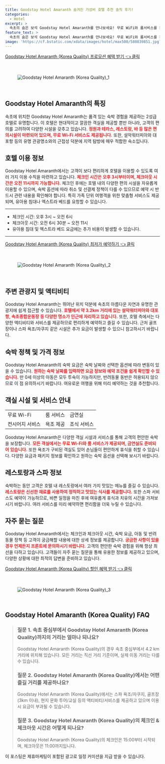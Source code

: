 ```yaml
---
title: Goodstay Hotel Amaranth 숨겨진 가성비 호텔 추천 솔직 후기!
categories:
  - Hotel
excerpt: >
  속초의 숨은 보석 Goodstay Hotel Amaranth를 만나보세요! 무료 WiFi와 룸서비스를 갖춘 이 2성급 호텔은 정원 테라스 레스토랑까지 있어 완벽한 휴식을 제공합니다. 설악워터피아와 대포항 인근에서 특별한 경험을 누리세요!
feature_text: >
  속초의 숨은 보석 Goodstay Hotel Amaranth를 만나보세요! 무료 WiFi와 룸서비스를 갖춘 이 2성급 호텔은 정원 테라스 레스토랑까지 있어 완벽한 휴식을 제공합니다. 설악워터피아와 대포항 인근에서 특별한 경험을 누리세요!
image: 'https://cf.bstatic.com/xdata/images/hotel/max500/580839851.jpg?k=5d541ba9fe410bfff96abe6dc8117f8bcb80e4c3c4f6b0c4eb785c7c61545976&o=&hp=1'
---
```


<p><a class="modoo-button" href="https://tinyurl.com/26awfuxn" rel="nofollow noopener">Goodstay Hotel Amaranth (Korea Quality) 프로모션 혜택 받기 👈 클릭</a></p><br/>
<figure class="image"><img alt="Goodstay Hotel Amaranth (Korea Quality)_1" src="https://cf.bstatic.com/xdata/images/hotel/max1024x768/571118823.jpg?k=6759c6a44d65a6c32b850a65ae35f63c66e8c0c2cb8ae2958d5bb9a551e1c989&amp;o=&amp;hp=1"/></figure><br/>

<h2 id="호텔_특징">Goodstay Hotel Amaranth의 특징</h2>
<p>속초에 위치한 Goodstay Hotel Amaranth는 품격 있는 숙박 경험을 제공하는 2성급 호텔로 유명합니다. 이 호텔은 현대적이고 깔끔한 객실을 제공할 뿐만 아니라, 고객의 편의를 고려하여 다양한 시설을 갖추고 있습니다. <b><span style="color: #ee2323;">정원과 테라스, 레스토랑, 바 등 많은 편의시설이 마련되어 있으며, 무료 Wi-Fi 서비스도 제공됩니다.</span></b> 또한, 설악워터피아와 대포항 등의 유명 관광명소와의 근접성 덕분에 지역 탐방에 매우 적합한 숙소입니다.</p>
<h2 id="호텔_이용_정보">호텔 이용 정보</h2>
<p>Goodstay Hotel Amaranth에서는 고객이 보다 편리하게 호텔을 이용할 수 있도록 여러 가지 이용 수칙을 마련하고 있습니다. <b><span style="color: #ee2323;">체크인 시간은 오후 3시부터이며, 체크아웃 시간은 오전 11시까지 가능합니다.</span></b> 체크인 후에는 호텔 내의 다양한 편의 시설을 자유롭게 이용할 수 있으며, 숙박 옵션에 따라 취소 및 선결제 정책이 다를 수 있으므로 예약 시 반드시 관련 내용을 확인해야 합니다. 특히 가족 단위 여행객을 위한 맞춤형 서비스도 제공되며, 유아용 침대나 엑스트라 베드를 요청할 수 있습니다.</p>
<hr/>
<ul>
<li>체크인 시간: 오후 3시 ~ 오전 6시</li>
<li>체크아웃 시간: 오전 6시 30분 ~ 오전 11시</li>
<li>유아용 침대 및 엑스트라 베드 요금에는 추가 비용이 발생할 수 있습니다.</li>
</ul>
<hr/>
<p><a class="modoo-button" href="https://tinyurl.com/26awfuxn" rel="nofollow noopener">Goodstay Hotel Amaranth (Korea Quality) 최저가 예약하기 👈 클릭</a></p><br/>
<figure class="image"><img alt="Goodstay Hotel Amaranth (Korea Quality)_2" src="https://cf.bstatic.com/xdata/images/hotel/max500/580839851.jpg?k=5d541ba9fe410bfff96abe6dc8117f8bcb80e4c3c4f6b0c4eb785c7c61545976&amp;o=&amp;hp=1"/></figure><br/>
<h2 id="주변_관광지">주변 관광지 및 액티비티</h2>
<p>Goodstay Hotel Amaranth는 뛰어난 위치 덕분에 속초의 아름다운 자연과 유명한 관광지에 쉽게 접근할 수 있습니다. <b><span style="color: #ee2323;">호텔에서 약 3.2km 거리에 있는 설악워터피아와 대포항, 속초종합운동장 등 다양한 명소가 인근에 자리하고 있습니다.</span></b> 또한, 호텔 측에서는 다양한 액티비티와 서비스를 제공하므로 편리하게 예약하고 즐길 수 있습니다. 근처 골프장이나 스파 욕조/자쿠지 같은 시설은 추가 요금이 발생할 수 있으니 참고하시기 바랍니다.</p>
<h2 id="숙박_정책">숙박 정책 및 가격 정보</h2>
<p>Goodstay Hotel Amaranth의 숙박 요금은 숙박 날짜와 선택한 옵션에 따라 변동이 있을 수 있습니다. <b><span style="color: #ee2323;">원하는 숙박 날짜를 입력하면 요금 정보와 예약 조건을 쉽게 확인할 수 있습니다.</span></b> 만 0세 이상의 아동은 모두 투숙이 가능하지만, 반려동물 동반은 허용되지 않으므로 이 점 유의하시기 바랍니다. 여유로운 여행을 위해 미리 예약하는 것을 추천합니다.</p>
<h2 id="객실_시설">객실 시설 및 서비스 안내</h2>
<table>
<tr>
<td>무료 Wi-Fi</td>
<td>룸 서비스</td>
<td>금연실</td>
</tr>
<tr>
<td>컨시어지 서비스</td>
<td>욕조 제공</td>
<td>조식 서비스</td>
</tr>
</table>
<p>Goodstay Hotel Amaranth은 다양한 객실 시설과 서비스를 통해 고객의 편안한 숙박을 보장합니다. <b><span style="color: #ee2323;">모든 객실에서는 무료 Wi-Fi와 룸 서비스가 제공되며, 금연실도 준비되어 있습니다.</span></b> 또한 욕조가 구비된 객실도 있어 손님들이 편안하게 휴식을 취할 수 있습니다. 다양한 요금과 패키지 정보를 확인하고 원하는 숙박 옵션을 선택해 보시기 바랍니다.</p>
<h2 id="레스토랑_및_스파_정보">레스토랑과 스파 정보</h2>
<p>숙박하는 동안 고객은 호텔 내 레스토랑에서 여러 가지 맛있는 메뉴를 즐길 수 있습니다. <b><span style="color: #ee2323;">레스토랑은 신선한 재료를 사용하여 정직하고 맛있는 식사를 제공합니다.</span></b> 또한 스파 서비스도 예약이 가능하므로, 바쁜 일정을 마친 후에 여유롭게 휴식과 치유의 시간을 가져보시기 바랍니다. 여러 서비스를 미리 예약하면 편리함을 더욱 누릴 수 있습니다.</p>
<h2 id="자주_묻는_질문">자주 묻는 질문</h2>
<p>Goodstay Hotel Amaranth에서는 체크인과 체크아웃 시간, 숙박 요금, 아동 및 반려동물 정책 등 고객이 궁금해할 내용에 대한 상세 정보를 제공합니다. <b><span style="color: #ee2323;">궁금한 사항이 있을 경우 언제든지 프론트에 문의하시기 바랍니다.</span></b> 고객의 편안한 숙박 경험을 위해 항상 최선을 다하고 있습니다. 고객들이 자주 묻는 질문을 통해 유용한 정보를 제공하고 있으며, 다양한 상황에 대한 최적의 답변을 준비하고 있습니다.</p>

<p><a class="modoo-button" href="https://tinyurl.com/26awfuxn" rel="nofollow noopener">Goodstay Hotel Amaranth (Korea Quality) 할인 혜택 받기 👈 클릭</a></p><br>

<figure class="image"><img src="https://cf.bstatic.com/xdata/images/hotel/max500/579515304.jpg?k=607dc24f0b142c2f894556542c6c04cac7eccf3aecddf8bdbccc711003d77b5e&o=&hp=1" alt="Goodstay Hotel Amaranth (Korea Quality)_3"></figure><br>
<h2 id="Goodstay Hotel Amaranth (Korea Quality)_FAQ">Goodstay Hotel Amaranth (Korea Quality) FAQ</h2>
<div itemscope="" itemtype="https://schema.org/FAQPage"> 
<blockquote> 
<div itemscope="" itemprop="mainEntity" itemtype="https://schema.org/Question"> 
<h3 id="질문_1" itemprop="name">질문 1. 속초 중심부에서 Goodstay Hotel Amaranth (Korea Quality)까지의 거리는 얼마나 되나요?</h3> 
<div itemscope="" itemprop="acceptedAnswer" itemtype="https://schema.org/Answer"> 
<span itemprop="text"> 
<p>Goodstay Hotel Amaranth (Korea Quality)의 경우 속초 중심부에서 4.2 km 거리에 위치해 있습니다. 모든 거리는 직선 거리 기준이며, 실제 이동 거리는 다를 수 있습니다.</p> 
</span> 
</div> 
</div> 
<div itemscope="" itemprop="mainEntity" itemtype="https://schema.org/Question"> 
<h3 id="질문_2" itemprop="name">질문 2. Goodstay Hotel Amaranth (Korea Quality)에서는 어떤 즐길 거리를 제공하나요?</h3> 
<div itemscope="" itemprop="acceptedAnswer" itemtype="https://schema.org/Answer"> 
<span itemprop="text"> 
<p>Goodstay Hotel Amaranth (Korea Quality)에서는 스파 욕조/자쿠지, 골프장(3km 이내), 현지 문화 투어/교실 등의 액티비티/서비스를 제공하고 있으며 이용 시 요금이 부과될 수 있습니다.</p> 
</span> 
</div> 
</div> 
<div itemscope="" itemprop="mainEntity" itemtype="https://schema.org/Question"> 
<h3 id="질문_3" itemprop="name">질문 3. Goodstay Hotel Amaranth (Korea Quality)의 체크인 & 체크아웃 시간은 어떻게 되나요?</h3> 
<div itemscope="" itemprop="acceptedAnswer" itemtype="https://schema.org/Answer"> 
<span itemprop="text"> 
<p>Goodstay Hotel Amaranth (Korea Quality)의 체크인은 15:00부터 시작되며, 체크아웃은 11:00까지입니다.</p> 
</span> 
</div> 
</div> 
</blockquote> 
</div><p>이 포스팅은 제휴마케팅이 포함된 광고로 일정 커미션을 지급 받을 수 있습니다.</p>

